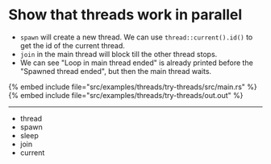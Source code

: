 # Show that threads work in parallel

* `spawn` will create a new thread. We can use `thread::current().id()` to get the id of the current thread.
* `join` in the main thread will block till the other thread stops.
* We can see "Loop in main thread ended" is already printed before the "Spawned thread ended", but then the main thread waits.

{% embed include file="src/examples/threads/try-threads/src/main.rs" %}
{% embed include file="src/examples/threads/try-threads/out.out" %}


---

* thread
* spawn
* sleep
* join
* current


